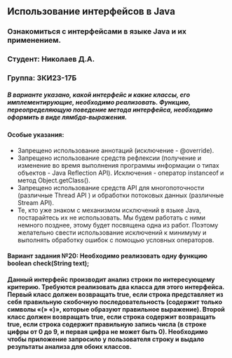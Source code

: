 ## Использование интерфейсов в Java
### Ознакомиться с интерфейсами в языке Java и их применением.
### Студент: Николаев Д.А.
### Группа: ЗКИ23-17Б
##### В варианте указано, какой интерфейс и какие классы, его имплементирующие, необходимо реализовать. Функцию, переопределяющую поведение метода интерфейса, необходимо оформить в виде лямбда-выражения.

#### Особые указания:
- Запрещено использование аннотаций (исключение - @override).
- Запрещено использование средств рефлексии (получение и изменение во время выполнения программы информации о типах объектов - Java Reflection API). Исключения - оператор instanceof и метод Object.getClass().
- Запрещено использование средств API для многопоточности (различные Thread API ) и обработки потоковых данных (различные Stream API).
- Те, кто уже знаком с механизмом исключений в языке Java, постарайтесь их не использовать. Мы будем работать с ними немного позднее, этому будет посвящена одна из работ. Поэтому желательно свести использование исключений к минимуму и выполнять обработку ошибок с помощью условных операторов.

#### Вариант задания №20: Необходимо реализовать одну функцию boolean check(String text);
#### Данный интерфейс производит анализ строки по интересующему критерию. Требуются реализовать два класса для этого интерфейса. Первый класс должен возвращать true, если строка представляет из себя правильную скобочную последовательность (содержит только символы «(» «)», которые образуют правильное выражение). Второй класс должен возвращать true, если строка содержит возвращать true, если строка содержит правильную запись числа (в строке цифры от 0 до 9, и первая цифра не может быть 0). Необходимо чтобы приложение запросило у пользователя строку и выдало результаты анализа для обоих классов.